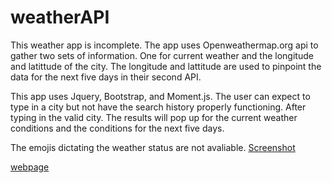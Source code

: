 # weatherAPI
This weather app is incomplete. The app uses Openweathermap.org api to gather two sets of information. One for current weather and the longitude and latittude of the city. The longitude and lattitude are used to pinpoint the data for the next five days in their second API.

This app uses Jquery, Bootstrap, and Moment.js. The user can expect to type in a city but not have the search history properly functioning. After typing in the valid city. The results will pop up for the current weather conditions and the conditions for the next five days. 

The emojis dictating the weather status are not avaliable. 
[Screenshot](screenshot.png)

[webpage](https://chrscchrn.github.io/weatherAPI/)
